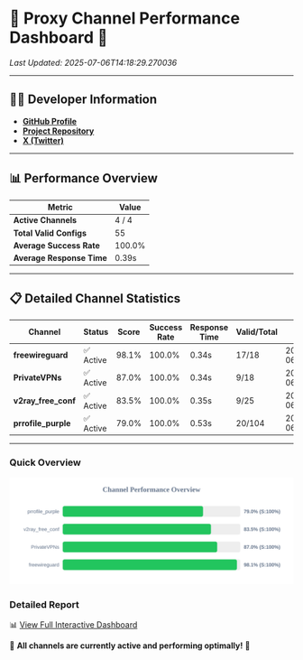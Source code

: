 # 🌟 Proxy Channel Performance Dashboard 🌟

_Last Updated: 2025-07-06T14:18:29.270036_

---

## 👩‍💻 Developer Information

- **[GitHub Profile](https://github.com/4n0nymou3)**  
- **[Project Repository](https://github.com/4n0nymou3/multi-proxy-config-fetcher)**  
- **[X (Twitter)](https://x.com/4n0nymou3)**  

---

## 📊 Performance Overview

| Metric                | Value       |
|-----------------------|-------------|
| **Active Channels**   | 4 / 4       |
| **Total Valid Configs** | 55          |
| **Average Success Rate** | 100.0%      |
| **Average Response Time** | 0.39s       |

---

## 📋 Detailed Channel Statistics

| Channel          | Status     | Score  | Success Rate | Response Time | Valid/Total | Last Success               |
|------------------|------------|--------|--------------|---------------|-------------|----------------------------|
| **freewireguard**  | ✅ Active  | 98.1%  | 100.0% | 0.34s         | 17/18       | 2025-07-06T14:18:29.268158 |
| **PrivateVPNs**  | ✅ Active  | 87.0%  | 100.0% | 0.34s         | 9/18       | 2025-07-06T14:18:28.904176 |
| **v2ray_free_conf**  | ✅ Active  | 83.5%  | 100.0% | 0.35s         | 9/25       | 2025-07-06T14:18:28.529738 |
| **prrofile_purple**  | ✅ Active  | 79.0%  | 100.0% | 0.53s         | 20/104       | 2025-07-06T14:18:28.144503 |

---

### Quick Overview
<div align="center">
  <a href="https://raw.githubusercontent.com/nullluser/NullRepo/refs/heads/main/assets/channel_stats_chart.svg">
    <img src="https://raw.githubusercontent.com/nullluser/NullRepo/refs/heads/main/assets/channel_stats_chart.svg" alt="Source Performance Statistics" width="800">
  </a>
</div>

### Detailed Report
📊 [View Full Interactive Dashboard](https://htmlpreview.github.io/?https://github.com/nullluser/NullRepo/blob/main/assets/performance_report.html)

🎉 **All channels are currently active and performing optimally!** 🎉
